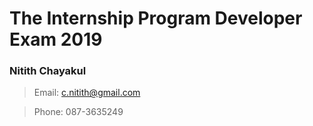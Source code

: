 # The Internship Program Developer Exam 2019

### Nitith Chayakul

> Email: c.nitith@gmail.com

> Phone: 087-3635249